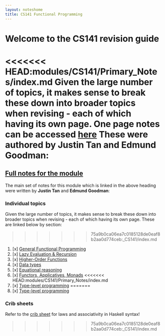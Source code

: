 ```yaml
---
layout: noteshome
title: CS141 Functional Programming
---
```


# Welcome to the CS141 revision guide

<<<<<<< HEAD:modules/CS141/Primary_Notes/index.md
Given the large number of topics, it makes sense to break these down into broader topics when revising - each of which having its own page. One page notes can be accessed [here](onePage) These were authored by **Justin Tan** and **Edmund Goodman**:
=======
## [Full notes for the module](opnotes)

The main set of notes for this module which is linked in the above heading were written by **Justin Tan** and **Edmund Goodman**:

### Individual topics

Given the large number of topics, it makes sense to break these down into broader topics when revising - each of which having its own page. These are linked below by section:
>>>>>>> 75a9b0ca06ea7c0185128de0eaf8b2aa0d774ceb:_CS141/index.md

1. [x] [General Functional Programming](part1)
2. [x] [Lazy Evaluation & Recursion](part2)
3. [x] [Higher-Order Functions](part3)
4. [x] [Data types](datatypes)
5. [x] [Equational reasoning](equationalReasoning)
6. [x] [Functors, Applicatives, Monads](FAM)
<<<<<<< HEAD:modules/CS141/Primary_Notes/index.md
7. [x] [Type-level programming](type-level-programming)
=======
7. [x] [Type-level programming](type-level-programming)

### Crib sheets

Refer to the [crib sheet](cribsheet) for laws and associativity in Haskell syntax!

>>>>>>> 75a9b0ca06ea7c0185128de0eaf8b2aa0d774ceb:_CS141/index.md
